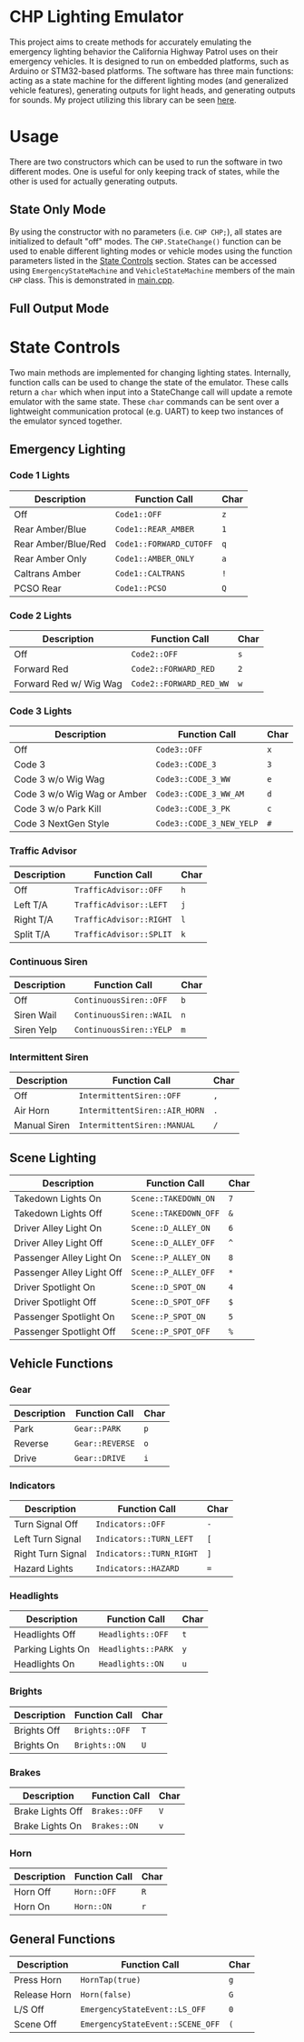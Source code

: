 # CHP Lighting Emulator

This project aims to create methods for accurately emulating the emergency lighting behavior the California Highway Patrol uses on their emergency vehicles. It is designed to run on embedded platforms, such as Arduino or STM32-based platforms. The software has three main functions: acting as a state machine for the different lighting modes (and generalized vehicle features), generating outputs for light heads, and generating outputs for sounds. My project utilizing this library can be seen [here](https://abinder.dev/chp/2020/08/21/chp-2.html).

# Usage

There are two constructors which can be used to run the software in two different modes. One is useful for only keeping track of states, while the other is used for actually generating outputs.

## State Only Mode

By using the constructor with no parameters (i.e. `CHP CHP;`), all states are initialized to default "off" modes. The `CHP.StateChange()` function can be used to enable different lighting modes or vehicle modes using the function parameters listed in the [State Controls](state-controls) section. States can be accessed using `EmergencyStateMachine` and `VehicleStateMachine` members of the main `CHP` class. This is demonstrated in [main.cpp](main.cpp).

## Full Output Mode

# State Controls

Two main methods are implemented for changing lighting states. Internally, function calls can be used to change the state of the emulator. These calls return a `char` which when input into a StateChange call will update a remote emulator with the same state. These `char` commands can be sent over a lightweight communication protocal (e.g. UART) to keep two instances of the emulator synced together.

## Emergency Lighting

### Code 1 Lights
| Description         | Function Call           | Char |
|---------------------|-------------------------|------|
| Off                 | `Code1::OFF`            | `z`  |
| Rear Amber/Blue     | `Code1::REAR_AMBER`     | `1`  |
| Rear Amber/Blue/Red | `Code1::FORWARD_CUTOFF` | `q`  |
| Rear Amber Only     | `Code1::AMBER_ONLY`     | `a`  |
| Caltrans Amber      | `Code1::CALTRANS`       | `!`  |
| PCSO Rear           | `Code1::PCSO`           | `Q`  |

### Code 2 Lights
| Description            | Function Call           | Char |
|------------------------|-------------------------|------|
| Off                    | `Code2::OFF`            | `s`  |
| Forward Red            | `Code2::FORWARD_RED`    | `2`  |
| Forward Red w/ Wig Wag | `Code2::FORWARD_RED_WW` | `w`  |

### Code 3 Lights
| Description                 | Function Call            | Char |
|-----------------------------|--------------------------|------|
| Off                         | `Code3::OFF`             | `x`  |
| Code 3                      | `Code3::CODE_3`          | `3`  |
| Code 3 w/o Wig Wag          | `Code3::CODE_3_WW`       | `e`  |
| Code 3 w/o Wig Wag or Amber | `Code3::CODE_3_WW_AM`    | `d`  |
| Code 3 w/o Park Kill        | `Code3::CODE_3_PK`       | `c`  |
| Code 3 NextGen Style        | `Code3::CODE_3_NEW_YELP` | `#`  |

### Traffic Advisor
| Description | Function Call           | Char |
|-------------|-------------------------|------|
| Off         | `TrafficAdvisor::OFF`   | `h`  |
| Left T/A    | `TrafficAdvisor::LEFT`  | `j`  |
| Right T/A   | `TrafficAdvisor::RIGHT` | `l`  |
| Split T/A   | `TrafficAdvisor::SPLIT` | `k`  |

### Continuous Siren
| Description | Function Call           | Char |
|-------------|-------------------------|------|
| Off         | `ContinuousSiren::OFF`  | `b`  |
| Siren Wail  | `ContinuousSiren::WAIL` | `n`  |
| Siren Yelp  | `ContinuousSiren::YELP` | `m`  |

### Intermittent Siren
| Description  | Function Call                 | Char |
|--------------|-------------------------------|------|
| Off          | `IntermittentSiren::OFF`      | `,`  |
| Air Horn     | `IntermittentSiren::AIR_HORN` | `.`  |
| Manual Siren | `IntermittentSiren::MANUAL`   | `/`  |

## Scene Lighting

| Description               | Function Call         | Char |
|---------------------------|-----------------------|------|
| Takedown Lights On        | `Scene::TAKEDOWN_ON`  | `7`  |
| Takedown Lights Off       | `Scene::TAKEDOWN_OFF` | `&`  |
| Driver Alley Light On     | `Scene::D_ALLEY_ON`   | `6`  |
| Driver Alley Light Off    | `Scene::D_ALLEY_OFF`  | `^`  |
| Passenger Alley Light On  | `Scene::P_ALLEY_ON`   | `8`  |
| Passenger Alley Light Off | `Scene::P_ALLEY_OFF`  | `*`  |
| Driver Spotlight On       | `Scene::D_SPOT_ON`    | `4`  |
| Driver Spotlight Off      | `Scene::D_SPOT_OFF`   | `$`  |
| Passenger Spotlight On    | `Scene::P_SPOT_ON`    | `5`  |
| Passenger Spotlight Off   | `Scene::P_SPOT_OFF`   | `%`  |

## Vehicle Functions

### Gear
| Description | Function Call   | Char |
|-------------|-----------------|------|
| Park        | `Gear::PARK`    | `p`  |
| Reverse     | `Gear::REVERSE` | `o`  |
| Drive       | `Gear::DRIVE`   | `i`  |

### Indicators
| Description       | Function Call            | Char |
|-------------------|--------------------------|------|
| Turn Signal Off   | `Indicators::OFF`        | `-`  |
| Left Turn Signal  | `Indicators::TURN_LEFT`  | `[`  |
| Right Turn Signal | `Indicators::TURN_RIGHT` | `]`  |
| Hazard Lights     | `Indicators::HAZARD`     | `=`  |

### Headlights
| Description       | Function Call      | Char |
|-------------------|--------------------|------|
| Headlights Off    | `Headlights::OFF`  | `t`  |
| Parking Lights On | `Headlights::PARK` | `y`  |
| Headlights On     | `Headlights::ON`   | `u`  |

### Brights
| Description | Function Call  | Char |
|-------------|----------------|------|
| Brights Off | `Brights::OFF` | `T`  |
| Brights On  | `Brights::ON`  | `U`  |

### Brakes
| Description      | Function Call | Char |
|------------------|---------------|------|
| Brake Lights Off | `Brakes::OFF` | `V`  |
| Brake Lights On  | `Brakes::ON`  | `v`  |

### Horn
| Description | Function Call | Char |
|-------------|---------------|------|
| Horn Off    | `Horn::OFF`   | `R`  |
| Horn On     | `Horn::ON`    | `r`  |

## General Functions
| Description   | Function Call                    | Char |
|---------------|----------------------------------|------|
| Press Horn    | `HornTap(true)`                  | `g`  |
| Release Horn  | `Horn(false)`                    | `G`  |
| L/S Off       | `EmergencyStateEvent::LS_OFF`    | `0`  |
| Scene Off     | `EmergencyStateEvent::SCENE_OFF` | `(`  |
